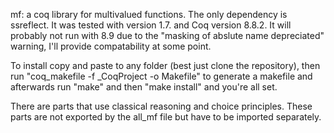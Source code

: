 mf: a coq library for multivalued functions. The only dependency is ssreflect. It was tested with version 1.7. and Coq version 8.8.2. It will probably not run with 8.9 due to the "masking of abslute name depreciated" warning, I'll provide compatability at some point.

To install copy and paste to any folder (best just clone the repository), then run "coq_makefile -f _CoqProject -o Makefile" to generate a makefile and afterwards run "make" and then "make install" and you're all set.

There are parts that use classical reasoning and choice principles. These parts are not exported by the all_mf file but have to be imported separately.
